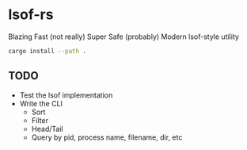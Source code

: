 # lsof-rs
Blazing Fast (not really) Super Safe (probably) Modern lsof-style utility

```sh
cargo install --path .
```

## TODO

- Test the lsof implementation
- Write the CLI
  - Sort
  - Filter
  - Head/Tail
  - Query by pid, process name, filename, dir, etc
